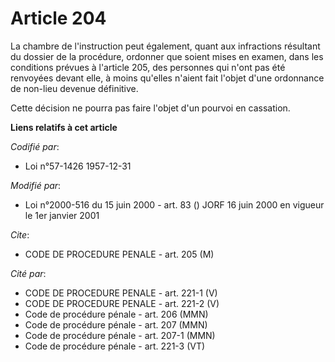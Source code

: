 # Article 204

La chambre de l'instruction peut également, quant aux infractions résultant du dossier de la procédure, ordonner que soient
mises en examen, dans les conditions prévues à l'article 205, des personnes qui n'ont pas été renvoyées devant elle, à moins
qu'elles n'aient fait l'objet d'une ordonnance de non-lieu devenue définitive.

Cette décision ne pourra pas faire l'objet d'un pourvoi en cassation.

**Liens relatifs à cet article**

_Codifié par_:

  - Loi n°57-1426 1957-12-31

_Modifié par_:

  - Loi n°2000-516 du 15 juin 2000 - art. 83 () JORF 16 juin 2000 en vigueur le 1er janvier 2001

_Cite_:

  - CODE DE PROCEDURE PENALE - art. 205 (M)

_Cité par_:

  - CODE DE PROCEDURE PENALE - art. 221-1 (V)
  - CODE DE PROCEDURE PENALE - art. 221-2 (V)
  - Code de procédure pénale - art. 206 (MMN)
  - Code de procédure pénale - art. 207 (MMN)
  - Code de procédure pénale - art. 207-1 (MMN)
  - Code de procédure pénale - art. 221-3 (VT)
